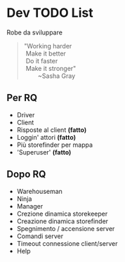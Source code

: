 # Dev TODO List
Robe da sviluppare

>"Working harder  
>&nbsp;Make it better  
>&nbsp;Do it faster  
>&nbsp;Make it stronger"   
>&nbsp;&nbsp;&nbsp;&nbsp;&nbsp;&nbsp;&nbsp;&nbsp;~Sasha Gray

## Per RQ
* Driver
* Client
* Risposte al client **(fatto)**
* Loggin' attori **(fatto)**
* Più storefinder per mappa
* 'Superuser' **(fatto)**

## Dopo RQ
* Warehouseman
* Ninja
* Manager
* Crezione dinamica storekeeper
* Creazione dinamica storefinder
* Spegnimento / accensione server
* Comandi server
* Timeout connessione client/server
* Help